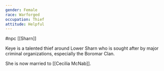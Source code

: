 ```yaml
---
gender: Female
race: Warforged
occupation: Thief
attitude: Helpful
---
```

 #npc [[Sharn]]

Keye is a talented thief around Lower Sharn who is sought after by major criminal organizations, especially the Boromar Clan.

She is now married to [[Cecilia McNab]].
